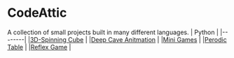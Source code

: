 # CodeAttic
A collection of small projects built in many different languages.
| Python |
|--------|
|[3D-Spinning Cube](https://github.com/Lokonco/CodeAttic/blob/main/Python/3D-SpinningCube.py) |
|[Deep Cave Anitmation](https://github.com/Lokonco/CodeAttic/blob/main/Python/DeepCaveAnimation.py) |
|[Mini Games](https://github.com/Lokonco/CodeAttic/blob/main/Python/MiniGames.py) |
|[Perodic Table](https://github.com/Lokonco/CodeAttic/blob/main/Python/PerodicTable.py) |
|[Reflex Game](https://github.com/Lokonco/CodeAttic/blob/main/Python/ReflexGame.py) |
